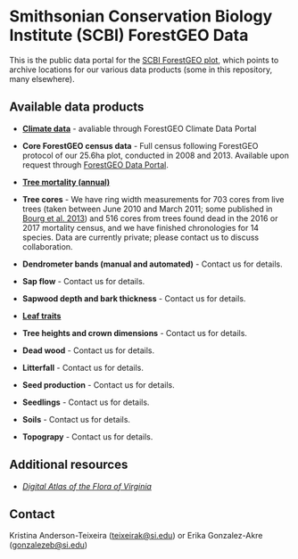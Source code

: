 #  Smithsonian Conservation Biology Institute (SCBI) ForestGEO Data

This is the public data portal for the [SCBI ForestGEO plot](https://forestgeo.si.edu/sites/north-america/smithsonian-conservation-biology-institute), which points to archive locations for our various data products (some in this repository, many elsewhere). 

## Available data products

- **[Climate data](https://github.com/forestgeo/Climate/tree/master/Met_Station_Data/SCBI)** - avaliable through ForestGEO Climate Data Portal

- **Core ForestGEO census data** - Full census following ForestGEO protocol of our 25.6ha plot, conducted in 2008 and 2013. Available upon request through [ForestGEO Data Portal](http://ctfs.si.edu/datarequest/).

- **[Tree mortality (annual)](https://github.com/EcoClimLab/SCBI-ForestGEO-Data/tree/master/annual_mortality_census)**

- **Tree cores** - We have ring width measurements for 703 cores from live trees (taken between June 2010 and March 2011; some published in [Bourg et al. 2013](http://onlinelibrary.wiley.com/doi/10.1890/13-0010.1/full)) and 516 cores from trees found dead in the 2016 or 2017 mortality census, and we have finished chronologies for 14 species. Data are currently private; please contact us to discuss collaboration. 

- **Dendrometer bands (manual and automated)**  - Contact us for details. 

- **Sap flow** - Contact us for details. 

- **Sapwood depth and bark thickness** - Contact us for details. 

- **[Leaf traits](https://github.com/EcoClimLab/SCBI-ForestGEO-Data/tree/master/leaf%20traits)** 

- **Tree heights and crown dimensions** - Contact us for details.

- **Dead wood** - Contact us for details.

- **Litterfall** - Contact us for details.

- **Seed production** - Contact us for details.

- **Seedlings** - Contact us for details.

- **Soils** - Contact us for details.

- **Topograpy** - Contact us for details.


## Additional resources
- [*Digital Atlas of the Flora of Virginia*](http://www.vaplantatlas.org/)

## Contact
Kristina Anderson-Teixeira (teixeirak@si.edu) or Erika Gonzalez-Akre (gonzalezeb@si.edu)
